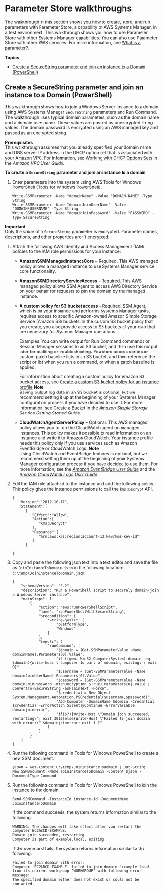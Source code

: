# Parameter Store walkthroughs<a name="sysman-paramstore-walk"></a>

The walkthrough in this section shows you how to create, store, and run parameters with Parameter Store, a capability of AWS Systems Manager, in a test environment\. This walkthrough shows you how to use Parameter Store with other Systems Manager capabilities\. You can also use Parameter Store with other AWS services\. For more information, see [What is a parameter?](systems-manager-parameter-store.md#what-is-a-parameter)\.

**Topics**
+ [Create a SecureString parameter and join an instance to a Domain \(PowerShell\)](#sysman-param-securestring-walkthrough)

## Create a SecureString parameter and join an instance to a Domain \(PowerShell\)<a name="sysman-param-securestring-walkthrough"></a>

This walkthrough shows how to join a Windows Server instance to a domain using AWS Systems Manager `SecureString` parameters and Run Command\. The walkthrough uses typical domain parameters, such as the domain name and a domain user name\. These values are passed as unencrypted string values\. The domain password is encrypted using an AWS managed key and passed as an encrypted string\. 

**Prerequisites**  
This walkthrough assumes that you already specified your domain name and DNS server IP address in the DHCP option set that is associated with your Amazon VPC\. For information, see [Working with DHCP Options Sets](https://docs.aws.amazon.com/vpc/latest/userguide/VPC_DHCP_Options.html#DHCPOptionSet) in the *Amazon VPC User Guide*\.

**To create a `SecureString` parameter and join an instance to a domain**

1. Enter parameters into the system using AWS Tools for Windows PowerShell \(Tools for Windows PowerShell\)\.

   ```
   Write-SSMParameter -Name "domainName" -Value "DOMAIN-NAME" -Type String
   Write-SSMParameter -Name "domainJoinUserName" -Value "DOMAIN\USERNAME" -Type String
   Write-SSMParameter -Name "domainJoinPassword" -Value "PASSWORD" -Type SecureString
   ```
**Important**  
Only the *value* of a `SecureString` parameter is encrypted\. Parameter names, descriptions, and other properties aren't encrypted\.

1. Attach the following AWS Identity and Access Management \(IAM\) policies to the IAM role permissions for your instance: 
   + **AmazonSSMManagedInstanceCore** – Required\. This AWS managed policy allows a managed instance to use Systems Manager service core functionality\.
   + **AmazonSSMDirectoryServiceAccess** – Required\. This AWS managed policy allows SSM Agent to access AWS Directory Service on your behalf for requests to join the domain by the managed instance\.
   + **A custom policy for S3 bucket access** – Required\. SSM Agent, which is on your instance and performs Systems Manager tasks, requires access to specific Amazon\-owned Amazon Simple Storage Service \(Amazon S3\) buckets\. In the custom S3 bucket policy that you create, you also provide access to S3 buckets of your own that are necessary for Systems Manager operations\. 

     Examples: You can write output for Run Command commands or Session Manager sessions to an S3 bucket, and then use this output later for auditing or troubleshooting\. You store access scripts or custom patch baseline lists in an S3 bucket, and then reference the script or list when you run a command, or when a patch baseline is applied\.

     For information about creating a custom policy for Amazon S3 bucket access, see [Create a custom S3 bucket policy for an instance profile](setup-instance-profile.md#instance-profile-custom-s3-policy)
**Note**  
Saving output log data in an S3 bucket is optional, but we recommend setting it up at the beginning of your Systems Manager configuration process if you have decided to use it\. For more information, see [Create a Bucket](https://docs.aws.amazon.com/AmazonS3/latest/gsg/CreatingABucket.html) in the *Amazon Simple Storage Service Getting Started Guide*\.
   + **CloudWatchAgentServerPolicy** – Optional\. This AWS managed policy allows you to run the CloudWatch agent on managed instances\. This policy makes it possible to read information on an instance and write it to Amazon CloudWatch\. Your instance profile needs this policy only if you use services such as Amazon EventBridge or CloudWatch Logs\.
**Note**  
Using CloudWatch and EventBridge features is optional, but we recommend setting them up at the beginning of your Systems Manager configuration process if you have decided to use them\. For more information, see the *[Amazon EventBridge User Guide](https://docs.aws.amazon.com/eventbridge/latest/userguide/)* and the *[Amazon CloudWatch Logs User Guide](https://docs.aws.amazon.com/AmazonCloudWatch/latest/logs/)*\.

1. Edit the IAM role attached to the instance and add the following policy\. This policy gives the instance permissions to call the `kms:Decrypt` API\. 

   ```
   {
      "Version":"2012-10-17",
      "Statement":[
         {
            "Effect":"Allow",
            "Action":[
               "kms:Decrypt"
            ],
            "Resource":[
               "arn:aws:kms:region:account-id:key/kms-key-id"
            ]
         }
      ]
   }
   ```

1. Copy and paste the following json text into a text editor and save the file as `JoinInstanceToDomain.json` in the following location: `c:\temp\JoinInstanceToDomain.json`\.

   ```
   {
       "schemaVersion": "2.2",
       "description": "Run a PowerShell script to securely domain-join a Windows Server instance",
       "mainSteps": [
           {
               "action": "aws:runPowerShellScript",
               "name": "runPowerShellWithSecureString",
               "precondition": {
                   "StringEquals": [
                       "platformType",
                       "Windows"
                   ]
               },
               "inputs": {
                   "runCommand": [
                       "$domain = (Get-SSMParameterValue -Name domainName).Parameters[0].Value",
                       "if ((gwmi Win32_ComputerSystem).domain -eq $domain){write-host \"Computer is part of $domain, exiting\"; exit 0}",
                       "$username = (Get-SSMParameterValue -Name domainJoinUserName).Parameters[0].Value",
                       "$password = (Get-SSMParameterValue -Name domainJoinPassword -WithDecryption $True).Parameters[0].Value | ConvertTo-SecureString -asPlainText -Force",
                       "$credential = New-Object System.Management.Automation.PSCredential($username,$password)",
                       "Add-Computer -DomainName $domain -Credential $credential -ErrorAction SilentlyContinue -ErrorVariable domainjoinerror",
                       "if($?){Write-Host \"Domain join succeeded, restarting\"; exit 3010}else{Write-Host \"Failed to join domain with error:\" $domainjoinerror; exit 1 }"
                   ]
               }
           }
       ]
   }
   ```

1. Run the following command in Tools for Windows PowerShell to create a new SSM document\.

   ```
   $json = Get-Content C:\temp\JoinInstanceToDomain | Out-String
   New-SSMDocument -Name JoinInstanceToDomain -Content $json -DocumentType Command
   ```

1. Run the following command in Tools for Windows PowerShell to join the instance to the domain\.

   ```
   Send-SSMCommand -InstanceId instance-id -DocumentName JoinInstanceToDomain 
   ```

   If the command succeeds, the system returns information similar to the following\. 

   ```
   WARNING: The changes will take effect after you restart the computer EC2ABCD-EXAMPLE.
   Domain join succeeded, restarting
   Computer is part of example.local, exiting
   ```

   If the command fails, the system returns information similar to the following\. 

   ```
   Failed to join domain with error:
   Computer 'EC2ABCD-EXAMPLE' failed to join domain 'example.local'
   from its current workgroup 'WORKGROUP' with following error message:
   The specified domain either does not exist or could not be contacted.
   ```